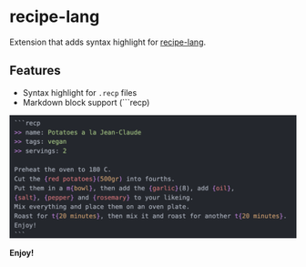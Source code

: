# recipe-lang

Extension that adds syntax highlight for [recipe-lang](https://github.com/reciperium/recipe-lang).

## Features

- Syntax highlight for `.recp` files
- Markdown block support (```recp)

![markdown support](images/markdown-support.png)


**Enjoy!**

